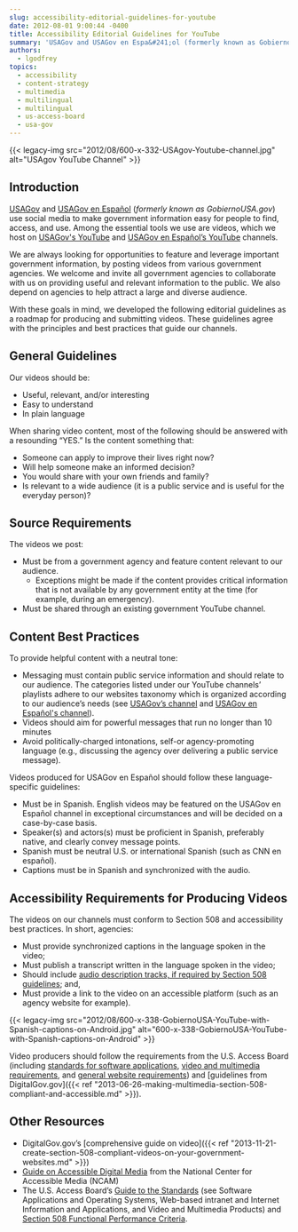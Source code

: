 ```yaml
---
slug: accessibility-editorial-guidelines-for-youtube
date: 2012-08-01 9:00:44 -0400
title: Accessibility Editorial Guidelines for YouTube
summary: 'USAGov and USAGov en Espa&#241;ol (formerly known as GobiernoUSA.gov) use social media to make government information easy for people to find, access, and use. Among the essential tools we use are videos, which we host on USA.gov and GobiernoUSA.gov’s YouTube channels.'
authors:
  - lgodfrey
topics:
  - accessibility
  - content-strategy
  - multimedia
  - multilingual
  - multilingual
  - us-access-board
  - usa-gov
---
```


{{< legacy-img src="2012/08/600-x-332-USAgov-Youtube-channel.jpg" alt="USAgov YouTube Channel" >}}

## Introduction

[USAGov](http://www.usa.gov/) and [USAGov en Espa&#241;ol](https://www.usa.gov/espanol/) (_formerly known as GobiernoUSA.gov_) use social media to make government information easy for people to find, access, and use. Among the essential tools we use are videos, which we host on [USAGov's YouTube](https://www.youtube.com/user/USGovernment) and [USAGov en Espa&#241;ol’s YouTube](https://www.youtube.com/user/GobiernoUSA) channels.

We are always looking for opportunities to feature and leverage important government information, by posting videos from various government agencies. We welcome and invite all government agencies to collaborate with us on providing useful and relevant information to the public. We also depend on agencies to help attract a large and diverse audience.

With these goals in mind, we developed the following editorial guidelines as a roadmap for producing and submitting videos. These guidelines agree with the principles and best practices that guide our channels.

## **General Guidelines**

Our videos should be:

  * Useful, relevant, and/or interesting
  * Easy to understand
  * In plain language

When sharing video content, most of the following should be answered with a resounding “YES.” Is the content something that:

  * Someone can apply to improve their lives right now?
  * Will help someone make an informed decision?
  * You would share with your own friends and family?
  * Is relevant to a wide audience (it is a public service and is useful for the everyday person)?

## **Source Requirements**

The videos we post:

  * Must be from a government agency and feature content relevant to our audience.
      * Exceptions might be made if the content provides critical information that is not available by any government entity at the time (for example, during an emergency).
  * Must be shared through an existing government YouTube channel.

## **Content Best Practices**

To provide helpful content with a neutral tone:

  * Messaging must contain public service information and should relate to our audience. The categories listed under our YouTube channels’ playlists adhere to our websites taxonomy which is organized according to our audience’s needs (see [USAGov’s channel](https://www.youtube.com/usagov) and [USAGov en Espa&#241;ol's channel](https://www.youtube.com/user/GobiernoUSA)).
  * Videos should aim for powerful messages that run no longer than 10 minutes
  * Avoid politically-charged intonations, self-or agency-promoting language (e.g., discussing the agency over delivering a public service message).

Videos produced for USAGov en Espa&#241;ol should follow these language-specific guidelines:

  * Must be in Spanish. English videos may be featured on the USAGov en Espa&#241;ol channel in exceptional circumstances and will be decided on a case-by-case basis.
  * Speaker(s) and actors(s) must be proficient in Spanish, preferably native, and clearly convey message points.
  * Spanish must be neutral U.S. or international Spanish (such as CNN en español).
  * Captions must be in Spanish and synchronized with the audio.

## **Accessibility Requirements for Producing Videos**

The videos on our channels must conform to Section 508 and accessibility best practices. In short, agencies:

  * Must provide synchronized captions in the language spoken in the video;
  * Must publish a transcript written in the language spoken in the video;
  * Should include [audio description tracks, if required by Section 508 guidelines](http://www.access-board.gov/sec508/guide/1194.24.htm#%28c%29); and,
  * Must provide a link to the video on an accessible platform (such as an agency website for example).

{{< legacy-img src="2012/08/600-x-338-GobiernoUSA-YouTube-with-Spanish-captions-on-Android.jpg" alt="600-x-338-GobiernoUSA-YouTube-with-Spanish-captions-on-Android" >}}

Video producers should follow the requirements from the U.S. Access Board (including [standards for software applications](http://www.access-board.gov/guidelines-and-standards/communications-and-it/about-the-section-508-standards/guide-to-the-section-508-standards/software-applications-and-operating-systems-1194-21), [video and multimedia requirements](http://www.access-board.gov/guidelines-and-standards/communications-and-it/about-the-section-508-standards/guide-to-the-section-508-standards/video-and-multimedia-products-1194-24), and [general website requirements](http://www.access-board.gov/guidelines-and-standards/communications-and-it/about-the-section-508-standards/guide-to-the-section-508-standards/web-based-intranet-and-internet-information-and-applications-1194-22)) and [guidelines from DigitalGov.gov]({{< ref "2013-06-26-making-multimedia-section-508-compliant-and-accessible.md" >}}).

## **Other Resources**

  * DigitalGov.gov’s [comprehensive guide on video]({{< ref "2013-11-21-create-section-508-compliant-videos-on-your-government-websites.md" >}})
  * [Guide on Accessible Digital Media](http://ncam.wgbh.org/invent_build/web_multimedia/accessible-digital-media-guide/guideline-h-multimedia) from the National Center for Accessible Media (NCAM)
  * The U.S. Access Board’s [Guide to the Standards](http://www.access-board.gov/sec508/guide/index.htm) (see Software Applications and Operating Systems, Web-based intranet and Internet Information and Applications, and Video and Multimedia Products) and [Section 508 Functional Performance Criteria](http://www.access-board.gov/guidelines-and-standards/communications-and-it/about-the-section-508-standards/section-508-standards#subpart_c).

